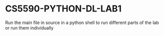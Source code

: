 # CS5590-PYTHON-DL-LAB1
Run the main file in source in a python shell to run different parts of the lab or run them individually
